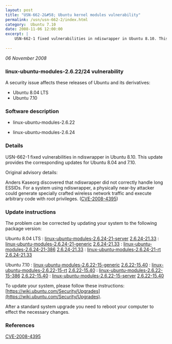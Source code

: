 ```yaml
---
layout: post
title: "USN-662-2&#58; Ubuntu kernel modules vulnerability"
permalink: /usn/usn-662-2/index.html
category:  Ubuntu 7.10
date: 2008-11-06 12:00:00
excerpt: |
    USN-662-1 fixed vulnerabilities in ndiswrapper in Ubuntu 8.10. This update provides the corresponding updates for Ubuntu 8.04 and 7.10.
    
--- 
```

 
 

*06 November 2008*

### linux-ubuntu-modules-2.6.22/24 vulnerability

A security issue affects these releases of Ubuntu and its derivatives:

* Ubuntu 8.04 LTS
* Ubuntu 7.10

### Software description

* linux-ubuntu-modules-2.6.22 

* linux-ubuntu-modules-2.6.24 

### Details

USN-662-1 fixed vulnerabilities in ndiswrapper in Ubuntu 8.10. This update provides the corresponding updates for Ubuntu 8.04 and 7.10.

Original advisory details:

 Anders Kaseorg discovered that ndiswrapper did not correctly handle long ESSIDs. For a system using ndiswrapper, a physically near-by attacker could generate specially crafted wireless network traffic and execute arbitrary code with root privileges. ([CVE-2008-4395](http://people.ubuntu.com/~ubuntu-security/cve/CVE-2008-4395)) 

### Update instructions

The problem can be corrected by updating your system to the following package version:

Ubuntu 8.04 LTS
 : [linux-ubuntu-modules-2.6.24-21-server](https://launchpad.net/ubuntu/+source/linux-ubuntu-modules-2.6.24) <span> [2.6.24-21.33](https://launchpad.net/ubuntu/+source/linux-ubuntu-modules-2.6.24/2.6.24-21.33) </span> 
 : [linux-ubuntu-modules-2.6.24-21-generic](https://launchpad.net/ubuntu/+source/linux-ubuntu-modules-2.6.24) <span> [2.6.24-21.33](https://launchpad.net/ubuntu/+source/linux-ubuntu-modules-2.6.24/2.6.24-21.33) </span> 
 : [linux-ubuntu-modules-2.6.24-21-386](https://launchpad.net/ubuntu/+source/linux-ubuntu-modules-2.6.24) <span> [2.6.24-21.33](https://launchpad.net/ubuntu/+source/linux-ubuntu-modules-2.6.24/2.6.24-21.33) </span> 
 : [linux-ubuntu-modules-2.6.24-21-rt](https://launchpad.net/ubuntu/+source/linux-ubuntu-modules-2.6.24) <span> [2.6.24-21.33](https://launchpad.net/ubuntu/+source/linux-ubuntu-modules-2.6.24/2.6.24-21.33) </span> 

Ubuntu 7.10
 : [linux-ubuntu-modules-2.6.22-15-generic](https://launchpad.net/ubuntu/+source/linux-ubuntu-modules-2.6.22) <span> [2.6.22-15.40](https://launchpad.net/ubuntu/+source/linux-ubuntu-modules-2.6.22/2.6.22-15.40) </span> 
 : [linux-ubuntu-modules-2.6.22-15-rt](https://launchpad.net/ubuntu/+source/linux-ubuntu-modules-2.6.22) <span> [2.6.22-15.40](https://launchpad.net/ubuntu/+source/linux-ubuntu-modules-2.6.22/2.6.22-15.40) </span> 
 : [linux-ubuntu-modules-2.6.22-15-386](https://launchpad.net/ubuntu/+source/linux-ubuntu-modules-2.6.22) <span> [2.6.22-15.40](https://launchpad.net/ubuntu/+source/linux-ubuntu-modules-2.6.22/2.6.22-15.40) </span> 
 : [linux-ubuntu-modules-2.6.22-15-server](https://launchpad.net/ubuntu/+source/linux-ubuntu-modules-2.6.22) <span> [2.6.22-15.40](https://launchpad.net/ubuntu/+source/linux-ubuntu-modules-2.6.22/2.6.22-15.40) </span> 

To update your system, please follow these instructions: [https://wiki.ubuntu.com/Security/Upgrades](https://wiki.ubuntu.com/Security/Upgrades).

After a standard system upgrade you need to reboot your computer to effect the necessary changes. 

### References

 
 [CVE-2008-4395](http://people.ubuntu.com/~ubuntu-security/cve/CVE-2008-4395)
 

